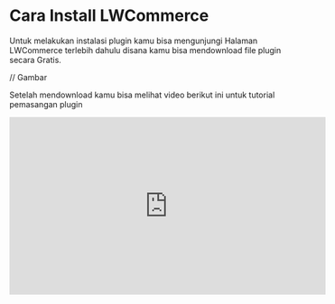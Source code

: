 # Cara Install LWCommerce

Untuk melakukan instalasi plugin kamu bisa mengunjungi Halaman LWCommerce terlebih dahulu
disana kamu bisa mendownload file plugin secara Gratis.

// Gambar

Setelah mendownload kamu bisa melihat video berikut ini untuk tutorial pemasangan plugin

<iframe width="560" height="315" src="https://www.youtube.com/embed/xvvs5zTUXlw" title="YouTube video player" frameborder="0" allow="accelerometer; autoplay; clipboard-write; encrypted-media; gyroscope; picture-in-picture" allowfullscreen></iframe>